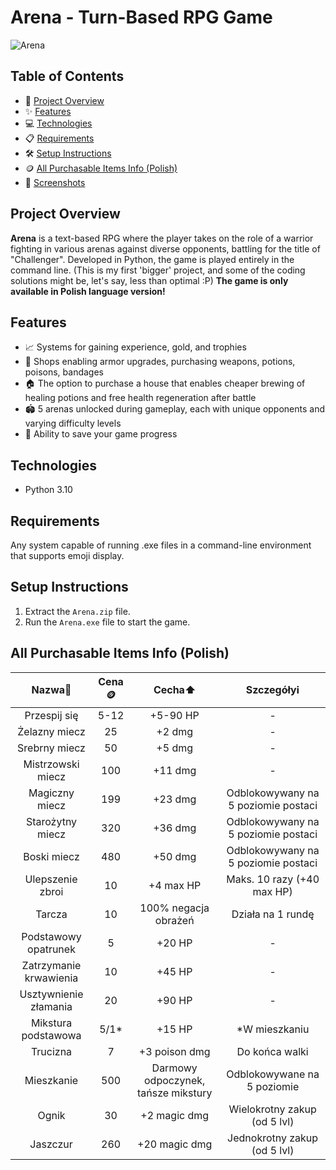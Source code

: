 # Arena - Turn-Based RPG Game

![Arena](./img/logo.png)

## Table of Contents
- 🚀 [Project Overview](#project-overview)
- ✨ [Features](#features)
- 💻 [Technologies](#technologies)
- 📋 [Requirements](#requirements)
- 🛠️ [Setup Instructions](#setup-instructions)
- 🪙 [All Purchasable Items Info (Polish)](#all-purchasable-items-info-(polish))
- 📸 [Screenshots](#screenshots)

## Project Overview
**Arena** is a text-based RPG where the player takes on the role of a warrior fighting in various arenas against diverse opponents, battling for the title of "Challenger". Developed in Python, the game is played entirely in the command line. (This is my first 'bigger' project, and some of the coding solutions might be, let's say, less than optimal :P) **The game is only available in Polish language version!**

## Features

- 📈 Systems for gaining experience, gold, and trophies
- 🛒 Shops enabling armor upgrades, purchasing weapons, potions, poisons, bandages
- 🏠 The option to purchase a house that enables cheaper brewing of healing potions and free health regeneration after battle
- 🏟️ 5 arenas unlocked during gameplay, each with unique opponents and varying difficulty levels
- 💾 Ability to save your game progress

## Technologies

- Python 3.10

## Requirements
Any system capable of running .exe files in a command-line environment that supports emoji display.

## Setup Instructions

1. Extract the `Arena.zip` file.
2. Run the `Arena.exe` file to start the game.

## All Purchasable Items Info (Polish)

| **Nazwa📖**               | **Cena🪙** | **Cecha⬆️**                          | **Szczegółyℹ️**                          |
|:-----------------------:|:--------:|:----------------------------------:|:--------------------------------------:|
| Przespij się            | 5-12     | +5-90 HP                          |                  -                      |
| Żelazny miecz          | 25       | +2 dmg                            |                   -                     |
| Srebrny miecz          | 50       | +5 dmg                            |                   -                    |
| Mistrzowski miecz      | 100      | +11 dmg                           |                   -                     |
| Magiczny miecz         | 199      | +23 dmg                           | Odblokowywany na 5 poziomie postaci    |
| Starożytny miecz       | 320      | +36 dmg                           | Odblokowywany na 5 poziomie postaci    |
| Boski miecz            | 480      | +50 dmg                           | Odblokowywany na 5 poziomie postaci    |
| Ulepszenie zbroi       | 10       | +4 max HP                         | Maks. 10 razy (+40 max HP)             |
| Tarcza                 | 10       | 100% negacja obrażeń              | Działa na 1 rundę                      |
| Podstawowy opatrunek   | 5        | +20 HP                            |                 -                       |
| Zatrzymanie krwawienia | 10       | +45 HP                            |                 -                       |
| Usztywnienie złamania  | 20       | +90 HP                            |                 -                       |
| Mikstura podstawowa    | 5/1*     | +15 HP                            | *W mieszkaniu                     |
| Trucizna               | 7        | +3 poison dmg                     | Do końca walki                         |
| Mieszkanie             | 500      | Darmowy odpoczynek, tańsze mikstury | Odblokowywane na 5 poziomie            |
| Ognik                  | 30       | +2 magic dmg                      | Wielokrotny zakup (od 5 lvl)           |
| Jaszczur               | 260      | +20 magic dmg                     | Jednokrotny zakup (od 5 lvl)           |
